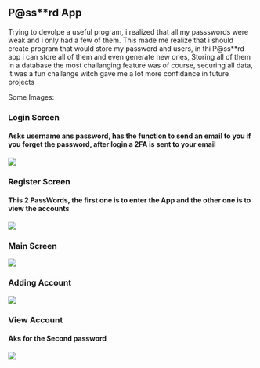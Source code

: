 <h2>P@ss**rd App</h2>

Trying to devolpe a useful program, i realized that all my passswords were weak and i only had a few of them.
This made me realize that i should create  program that would store my password and users, in thi P@ss**rd app i can store all of them and even generate new ones,
Storing all of them in a database the most challanging feature was of course, securing all data, it was a fun challange witch gave me a lot more confidance in future projects

Some Images: 

<h3>Login Screen</h3>
<h4>Asks username ans password, has the function to send an email to you if you forget the password, after login a 2FA is sent to your email</h4>
<img src=https://github.com/user-attachments/assets/b3e672da-b55d-47f4-ac79-cebcf2d55db7>


<h3>Register Screen</h3>
<h4>This 2 PassWords, the first one is to enter the App and the other one is to view the accounts</h4>
<img src=https://github.com/user-attachments/assets/717043cf-85f3-496c-8ab6-fc6a7031829a>

<h3>Main Screen</h3>
<img src=https://github.com/user-attachments/assets/9399ef96-f703-4cfe-8f21-c96e4edd132a>

<h3>Adding Account</h3>
<img src=https://github.com/user-attachments/assets/63984225-076d-4665-a1e5-9dfce57f7a44>

<h3>View Account</h3>
<h4>Aks for the Second password</h4>
<img src=https://github.com/user-attachments/assets/3f3c7471-4c00-4523-9547-da06dec3fd05>





